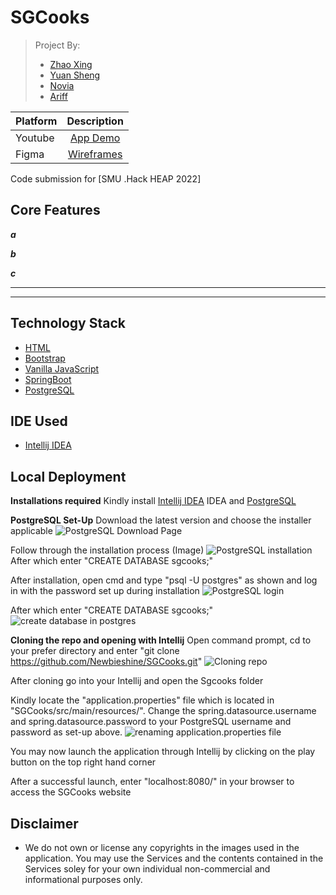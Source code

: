# SGCooks
> Project By: 
> - [Zhao Xing](https://github.com/Newbieshine/)
> - [Yuan Sheng](https://github.com/ChongYuanSheng/)
> - [Novia](http://github.com/noviaantony/)
> - [Ariff](http://github.com//)

| Platform                          | Description                                                                                                                    |
:---------------------------------- | :----------------------------------------------------------------------------------------------------------------------------: |
| Youtube                           | [App Demo]()      |
| Figma                             | [Wireframes]()    |


Code submission for [SMU .Hack HEAP 2022]

## Core Features

***a***
> 

***b***
> 

***c***
> 

******
> 

---
## **Technology Stack**
- [HTML]()
- [Bootstrap ]()
- [Vanilla JavaScript]()
- [SpringBoot]()
- [PostgreSQL](https://www.postgresql.org/download/)

## **IDE Used**
- [Intellij IDEA](https://www.jetbrains.com/idea/)

## Local Deployment
**Installations required**
Kindly install [Intellij IDEA](https://www.jetbrains.com/idea/) IDEA and [PostgreSQL](https://www.postgresql.org/download/)

**PostgreSQL Set-Up**
Download the latest version and choose the installer applicable 
![PostgreSQL Download Page](https://github.com/Newbieshine/SGCooks/blob/main/set-up%20resources/Postgres-Download.PNG?raw=true)

Follow through the installation process (Image)
![PostgreSQL installation](https://github.com/Newbieshine/SGCooks/blob/main/set-up%20resources/psq.PNG?raw=true)
After which enter "CREATE DATABASE sgcooks;"

After installation, open cmd and type "psql -U postgres" as shown and log in with the password set up during installation
![PostgreSQL login](https://github.com/Newbieshine/SGCooks/blob/main/set-up%20resources/postgres-installation1.PNG?raw=true)

After which enter "CREATE DATABASE sgcooks;"
![create database in postgres](https://github.com/Newbieshine/SGCooks/blob/main/set-up%20resources/create-database.PNG?raw=true)


**Cloning the repo and opening with Intellij**
Open command prompt, cd to your prefer directory and enter "git clone https://github.com/Newbieshine/SGCooks.git"
![Cloning repo](https://github.com/Newbieshine/SGCooks/blob/main/set-up%20resources/git-clone.PNG?raw=true)

After cloning go into your Intellij and open the Sgcooks folder

Kindly locate the "application.properties" file which is located in "SGCooks/src/main/resources/". Change the spring.datasource.username and spring.datasource.password to your PostgreSQL username and password as set-up above. 
![renaming application.properties file](https://github.com/Newbieshine/SGCooks/blob/main/set-up%20resources/rename-application-properties.jpg?raw=true)

You may now launch the application through Intellij by clicking on the play button on the top right hand corner

After a successful launch, enter "localhost:8080/" in your browser to access the SGCooks website

## Disclaimer
- We do not own or license any copyrights in the images used in the application. You may use the Services and the contents contained in the Services soley for your own individual non-commercial and informational purposes only.



